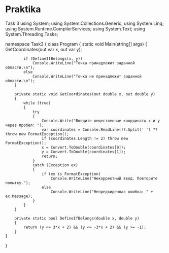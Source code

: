 # Praktika
Task 3
using System;
using System.Collections.Generic;
using System.Linq;
using System.Runtime.CompilerServices;
using System.Text;
using System.Threading.Tasks;

namespace Task3
{
    class Program
    {
        static void Main(string[] args)
        {
            GetCoordinates(out var x, out var y);

            if (DefineIfBelongs(x, y))
                Console.WriteLine("Точка принадлежит заданной области.\n");
            else
                Console.WriteLine("Точка не принадлежит заданной области.\n");
        }

        private static void GetCoordinates(out double x, out double y)
        {
            while (true)
            {
                try
                {
                    Console.Write("Введите вещественные координаты x и y через пробел: ");
                    var coordinates = Console.ReadLine()?.Split(' ') ?? throw new FormatException();
                    if (coordinates.Length != 2) throw new FormatException();
                    x = Convert.ToDouble(coordinates[0]);
                    y = Convert.ToDouble(coordinates[1]);
                    return;
                }
                catch (Exception ex)
                {
                    if (ex is FormatException)
                        Console.WriteLine("Некорректный ввод. Повторите попытку.");
                    else
                        Console.WriteLine("Непредвиденная ошибка: " + ex.Message);
                }
            }
        }

        private static bool DefineIfBelongs(double x, double y)
        {
            return (y <= 3*x + 2) && (y <= -3*x + 2) && (y >= -1);
        }
    }
}
